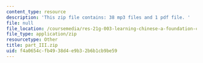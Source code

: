 ```yaml
---
content_type: resource
description: 'This zip file contains: 38 mp3 files and 1 pdf file. '
file: null
file_location: /coursemedia/res-21g-003-learning-chinese-a-foundation-course-in-mandarin-spring-2011/f4a0654cfb4938d4e9b32b6b1cb9be59_part_III.zip
file_type: application/zip
resourcetype: Other
title: part_III.zip
uid: f4a0654c-fb49-38d4-e9b3-2b6b1cb9be59
---
```


